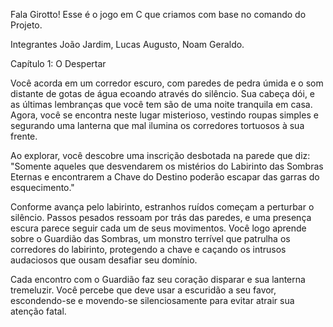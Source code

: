 Fala Girotto! Esse é o jogo em C que criamos com base no comando do Projeto.

Integrantes
João Jardim, Lucas Augusto, Noam Geraldo.

Capítulo 1: O Despertar

Você acorda em um corredor escuro, com paredes de pedra úmida e o som distante de gotas de água ecoando através do silêncio. Sua cabeça dói, e as últimas lembranças que você tem são de uma noite tranquila em casa. Agora, você se encontra neste lugar misterioso, vestindo roupas simples e segurando uma lanterna que mal ilumina os corredores tortuosos à sua frente.

Ao explorar, você descobre uma inscrição desbotada na parede que diz: "Somente aqueles que desvendarem os mistérios do Labirinto das Sombras Eternas e encontrarem a Chave do Destino poderão escapar das garras do esquecimento."

Conforme avança pelo labirinto, estranhos ruídos começam a perturbar o silêncio. Passos pesados ressoam por trás das paredes, e uma presença escura parece seguir cada um de seus movimentos. Você logo aprende sobre o Guardião das Sombras, um monstro terrível que patrulha os corredores do labirinto, protegendo a chave e caçando os intrusos audaciosos que ousam desafiar seu domínio.

Cada encontro com o Guardião faz seu coração disparar e sua lanterna tremeluzir. Você percebe que deve usar a escuridão a seu favor, escondendo-se e movendo-se silenciosamente para evitar atrair sua atenção fatal.
